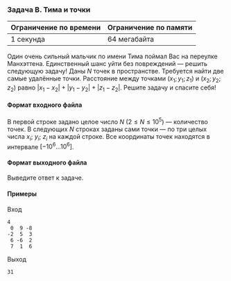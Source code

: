 

### Задача B. Тима и точки

| Ограничение по времени      | Ограничение по памяти         |
|:----------------------------|:------------------------------|
|1 секунда|64 мегабайта|

Один очень сильный мальчик по имени Тима поймал Вас на переулке Манхэттена. Единственный шанс уйти без повреждений — решить следующую задачу! Даны $N$ точек в пространстве. Требуется найти две самые удалённые точки. Расстояние между точками $(x_1; y_1; z_1)$ и $(x_2; y_2; z_2)$ равно $|x_1-x_2|+|y_1-y_2| + |z_1-z_2|$. Решите задачу и спасите себя!

#### Формат входного файла

В первой строке задано целое число $N$ $(2 \le N \le 10^5)$ — количество точек. В следующих $N$ строках заданы сами точки — по три целых числа $x_i;$ $y_i;$ $z_i$ на каждой строке. Все координаты точек находятся в интервале $[-10^6 \ldots 10^6]$.


#### Формат выходного файла

Выведите ответ к задаче.

#### Примеры

Вход
```
4
 0  9 -8
-2  5  3
 6 -6  2
 7  1  6
```

Выход
```
31
```
